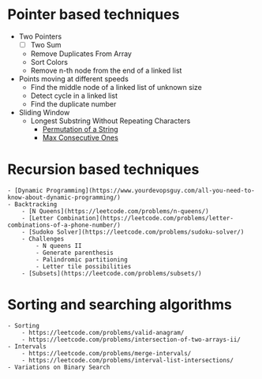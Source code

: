 # Pointer based techniques
- Two Pointers
    - [ ] Two Sum
    - Remove Duplicates From Array
    - Sort Colors
    - Remove n-th node from the end of a linked list
- Points moving at different speeds
    - Find the middle node of a linked list of unknown size
    - Detect cycle in a linked list
    - Find the duplicate number
- Sliding Window
    - Longest Substring Without Repeating Characters
        - [Permutation of a String](https://leetcode.com/problems/permutation-in-string/solution/)
        - [Max Consecutive Ones](https://leetcode.com/problems/max-consecutive-ones-iii/)

# Recursion based techniques
    - [Dynamic Programming](https://www.yourdevopsguy.com/all-you-need-to-know-about-dynamic-programming/)
    - Backtracking
        - [N Queens](https://leetcode.com/problems/n-queens/)
        - [Letter Combination](https://leetcode.com/problems/letter-combinations-of-a-phone-number/)
        - [Sudoko Solver](https://leetcode.com/problems/sudoku-solver/)
        - Challenges
            - N queens II
            - Generate parenthesis
            - Palindromic partitioning
            - Letter tile possibilities
        - [Subsets](https://leetcode.com/problems/subsets/)

# Sorting and searching algorithms
    - Sorting
        - https://leetcode.com/problems/valid-anagram/
        - https://leetcode.com/problems/intersection-of-two-arrays-ii/
    - Intervals
        - https://leetcode.com/problems/merge-intervals/
        - https://leetcode.com/problems/interval-list-intersections/
    - Variations on Binary Search
